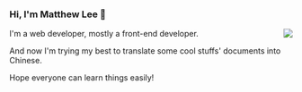 ### Hi, I'm Matthew Lee 👋

<img align="right" src="https://github-readme-stats.vercel.app/api?username=mathxlee&show_icons=true&icon_color=805AD5&text_color=718096&bg_color=ffffff&hide_title=true" />

I'm a web developer, mostly a front-end developer.

And now I'm trying my best to translate some cool stuffs' documents into Chinese.

Hope everyone can learn things easily!

<!--
**mathxlee/mathxlee** is a ✨ _special_ ✨ repository because its `README.md` (this file) appears on your GitHub profile.

Here are some ideas to get you started:

- 🔭 I’m currently working on ...
- 🌱 I’m currently learning ...
- 👯 I’m looking to collaborate on ...
- 🤔 I’m looking for help with ...
- 💬 Ask me about ...
- 📫 How to reach me: ...
- 😄 Pronouns: ...
- ⚡ Fun fact: ...
-->
